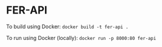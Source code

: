 # FER-API

To build using Docker:
`docker build -t fer-api .`

To run using Docker (locally):
`docker run -p 8000:80 fer-api`
